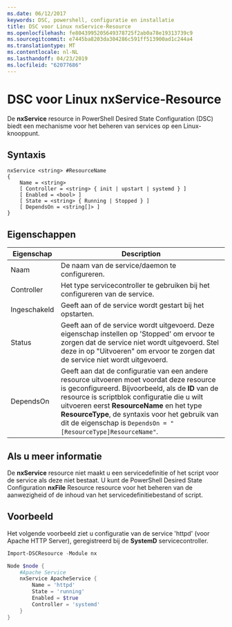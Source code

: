 ```yaml
---
ms.date: 06/12/2017
keywords: DSC, powershell, configuratie en installatie
title: DSC voor Linux nxService-Resource
ms.openlocfilehash: fe8043995205649378725f2ab0a78e19313739c9
ms.sourcegitcommit: e7445ba8203da304286c591ff513900ad1c244a4
ms.translationtype: MT
ms.contentlocale: nl-NL
ms.lasthandoff: 04/23/2019
ms.locfileid: "62077686"
---
```

# <a name="dsc-for-linux-nxservice-resource"></a>DSC voor Linux nxService-Resource

De **nxService** resource in PowerShell Desired State Configuration (DSC) biedt een mechanisme voor het beheren van services op een Linux-knooppunt.

## <a name="syntax"></a>Syntaxis

```
nxService <string> #ResourceName
{
    Name = <string>
    [ Controller = <string> { init | upstart | systemd } ]
    [ Enabled = <bool> ]
    [ State = <string> { Running | Stopped } ]
    [ DependsOn = <string[]> ]
}
```

## <a name="properties"></a>Eigenschappen

| Eigenschap | Description |
|---|---|
| Naam| De naam van de service/daemon te configureren.|
| Controller| Het type servicecontroller te gebruiken bij het configureren van de service.|
| Ingeschakeld| Geeft aan of de service wordt gestart bij het opstarten.|
| Status| Geeft aan of de service wordt uitgevoerd. Deze eigenschap instellen op 'Stopped' om ervoor te zorgen dat de service niet wordt uitgevoerd. Stel deze in op "Uitvoeren" om ervoor te zorgen dat de service niet wordt uitgevoerd.|
| DependsOn | Geeft aan dat de configuratie van een andere resource uitvoeren moet voordat deze resource is geconfigureerd. Bijvoorbeeld, als de **ID** van de resource is scriptblok configuratie die u wilt uitvoeren eerst **ResourceName** en het type **ResourceType**, de syntaxis voor het gebruik van dit de eigenschap is `DependsOn = "[ResourceType]ResourceName"`.|

## <a name="additional-information"></a>Als u meer informatie

De **nxService** resource niet maakt u een servicedefinitie of het script voor de service als deze niet bestaat. U kunt de PowerShell Desired State Configuration **nxFile** Resource resource voor het beheren van de aanwezigheid of de inhoud van het servicedefinitiebestand of script.

## <a name="example"></a>Voorbeeld

Het volgende voorbeeld ziet u configuratie van de service 'httpd' (voor Apache HTTP Server), geregistreerd bij de **SystemD** servicecontroller.

```powershell
Import-DSCResource -Module nx

Node $node {
    #Apache Service
    nxService ApacheService {
        Name = 'httpd'
        State = 'running'
        Enabled = $true
        Controller = 'systemd'
    }
}
```
